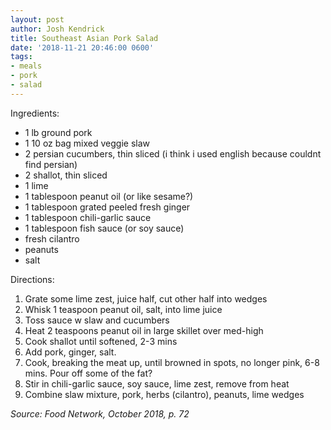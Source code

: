 ```yaml
---
layout: post
author: Josh Kendrick
title: Southeast Asian Pork Salad
date: '2018-11-21 20:46:00 0600'
tags:
- meals
- pork
- salad
---
```


Ingredients:
* 1 lb ground pork
* 1 10 oz bag mixed veggie slaw
* 2 persian cucumbers, thin sliced (i think i used english because couldnt find persian)
* 2 shallot, thin sliced
* 1 lime
* 1 tablespoon peanut oil (or like sesame?)
* 1 tablespoon grated peeled fresh ginger
* 1 tablespoon chili-garlic sauce
* 1 tablespoon fish sauce (or soy sauce)
* fresh cilantro
* peanuts
* salt

Directions:
1. Grate some lime zest, juice half, cut other half into wedges
2. Whisk 1 teaspoon peanut oil, salt, into lime juice
3. Toss sauce w slaw and cucumbers
4. Heat 2 teaspoons peanut oil in large skillet over med-high
5. Cook shallot until softened, 2-3 mins
6. Add pork, ginger, salt.
7. Cook, breaking the meat up, until browned in spots, no longer pink, 6-8 mins. Pour off some of the fat?
8. Stir in chili-garlic sauce, soy sauce, lime zest, remove from heat
8. Combine slaw mixture, pork, herbs (cilantro), peanuts, lime wedges

*Source: Food Network, October 2018, p. 72*